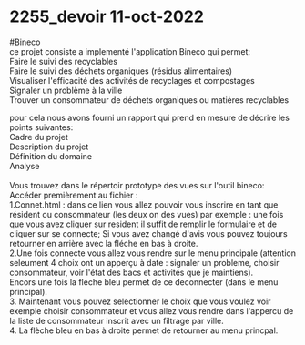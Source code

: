 # 2255_devoir 11-oct-2022 <br />
#Bineco <br />
ce projet consiste a implementé l'application Bineco qui permet:<br />
  Faire le suivi des recyclables<br />
  Faire le suivi des déchets organiques (résidus alimentaires)<br />
  Visualiser l'efficacité des activités de recyclages et compostages<br />
  Signaler un problème à la ville<br />
  Trouver un consommateur de déchets organiques ou matières recyclables<br />

pour cela nous avons fourni un rapport qui prend en mesure de décrire les points suivantes:<br />
  Cadre du projet<br />
  Description du projet<br />
  Définition du domaine<br />
  Analyse<br />
<br />
Vous trouvez dans le répertoir prototype des vues sur l'outil bineco:<br />
Accéder premièrement au fichier : <br />
  1.Connet.html : dans ce lien vous allez pouvoir vous inscrire en tant que résident ou consommateur (les deux on des vues) par exemple : une fois que vous avez cliquer sur resident il suffit de remplir le formulaire et de cliquer sur se connecte; Si vous avez changé d'avis vous pouvez toujours retourner en arrière avec la fléche en bas à droite.<br />
  2.Une fois connecte vous allez vous rendre sur le menu principale (attention seleument 4 choix ont un apperçu à date : signaler un probleme, choisir consommateur, voir l'état des bacs et activités que je maintiens).<br /> 
Encors une fois la fléche bleu permet de ce deconnecter (dans le menu principal). <br />
 3. Maintenant vous pouvez selectionner le choix que vous voulez voir exemple choisir consommateur et vous allez vous rendre dans l'appercu de la liste de consommateur inscrit avec un filtrage par ville. <br />
 4. La flèche bleu en bas à droite permet de retourner au menu princpal. <br />
 
